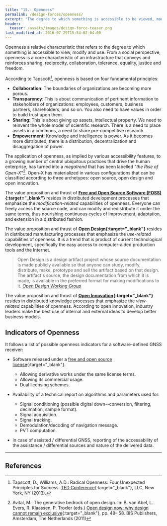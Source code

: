```yaml
---
title: "15.- Openness"
permalink: /design-forces/openness/
excerpt: "The degree to which something is accessible to be viewed, modified, distributed and used."
header:
  teaser: /assets/images/design-force-teaser.png
last_modified_at: 2016-07-29T15:54:02-04:00
---
```


Openness a relative characteristic that refers to the degree to which something is accessible to view, modify and use. From a social perspective, openness is a core characteristic of an infrastructure that conveys and reinforces sharing, reciprocity, collaboration, tolerance, equality, justice and freedom.

According to Tapscott[^Tapscott13], openness is based on four fundamental principles:

* **Collaboration**: The boundaries of organizations are becoming more porous.
* **Transparency**: This is about communication of pertinent information to stakeholders of organizations: employees, customers, business partners, shareholders, and so on.
You also need to have values in order to build trust upon them.
* **Sharing**: This is about giving up assets, intellectual property. We need to reinvent the whole model of scientific research. There is a need to place assets in a commons, a need to share pre-competitive research.
* **Empowerment**: Knowledge and intelligence is power. As it becomes more distributed, there is a distribution, decentralization and disaggregation of power.


The application of openness, as implied by various accessibility features, to a growing number of central ubiquitous practices that drive the human enterprise, has turned into a _megatrend_ that has been labelled "_the Rise of Open-X_"[^Avital11]. Open-X has materialized in various configurations that can be classified according to three archetypes: open source, open design and open innovation.

The value proposition and thrust of **[Free and Open Source Software (FOSS)](https://en.wikipedia.org/wiki/Free_and_open-source_software){:target="_blank"}** resides in distributed development processes that emphasize the _modification-related_ capabilities of openness. Everyone can freely access the source code, and can modify and redistribute it under the same terms, thus nourishing continuous cycles of improvement, adaptation, and extension in a distributed fashion.

The value proposition and thrust of **[Open Design](https://github.com/OpenDesign-WorkingGroup/Open-Design-Definition){:target="_blank"}** resides in distributed manufacturing processes that emphasize the _use-related_ capabilities of openness.  It is a trend that is product of current technological development, specifically the easy access to computer-aided production tools and the Internet.

> Open Design is a design artifact project whose source documentation is made publicly available so that anyone can study, modify, distribute, make, prototype and sell the artifact based on that design. The artifact's source, the design documentation from which it is made, is available in the preferred format for making modifications to it.
> <cite><a href="https://github.com/OpenDesign-WorkingGroup/Open-Design-Definition" target="_blank">Open Design Working Group</a></cite>

The value proposition and thrust of **[Open Innovation](https://en.wikipedia.org/wiki/Open_innovation){:target="_blank"}** resides in distributed knowledge processes that emphasize the _view-related_ capabilities of openness. According to open innovation, industry leaders make the best use of internal and external ideas to develop better business models.

## Indicators of Openness

It follows a list of possible openness indicators for a software-defined GNSS receiver:

* Software released under a [free and open source license](https://opensource.org/licenses){:target="_blank"}.
  - Allowing derivative works under the same license terms.
  - Allowing its commercial usage.
  - Dual licensing schemes.

* Availability of a technical report on algorithms and parameters used for:
  - Signal conditioning (possible digital down--conversion, filtering, decimation, sample format).
  - Signal acquisition.
  - Signal tracking.
  - Demodulation/decoding of navigation message.
  - PVT computation.

* In case of assisted / differential GNSS, reporting of the accessability of the assistance / differential sources and nature of the delivered data.


-------

## References

[^Tapscott13]: Tapscott, D., Williams, A.D.: Radical Openness: Four Unexpected Principles for Success. [TED Conference](https://www.ted.com/talks/don_tapscott_four_principles_for_the_open_world_1?language=en){:target="_blank"}, LLC, New York, NY (2013).

[^Avital11]: Avital, M.: The generative bedrock of open design. In: B. van Abel, L. Evers, R. Klaassen, P. Troxler (eds.) [Open design now: why design cannot remain exclusive](http://opendesignnow.org/){:target="_blank"}, pp. 48– 58. BIS Publishers, Amsterdam, The Netherlands (2011)
